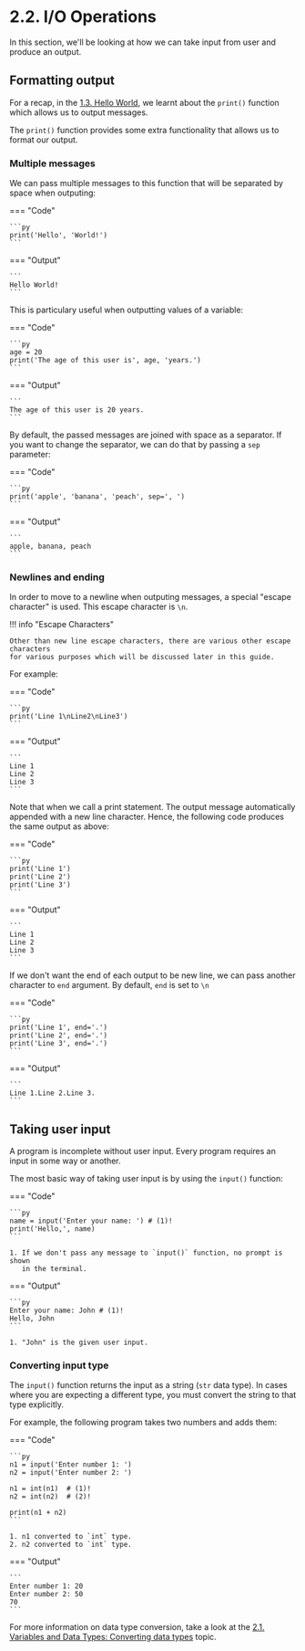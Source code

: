 # 2.2. I/O Operations
In this section, we'll be looking at how we can take input from user and produce an output.

## Formatting output
For a recap, in the [1.3. Hello World](../getting-started/the-first-program.md), we learnt
about the `print()` function which allows us to output messages.

The `print()` function provides some extra functionality that allows us to format our output.

### Multiple messages
We can pass multiple messages to this function that will be separated by space
when outputing:

=== "Code"

    ```py
    print('Hello', 'World!')
    ```

=== "Output"

    ```
    Hello World!
    ```

This is particulary useful when outputting values of a variable:

=== "Code"

    ```py
    age = 20
    print('The age of this user is', age, 'years.')
    ```

=== "Output"

    ```
    The age of this user is 20 years.
    ```

By default, the passed messages are joined with space as a separator. If you want
to change the separator, we can do that by passing a `sep` parameter:

=== "Code"

    ```py
    print('apple', 'banana', 'peach', sep=', ')
    ```

=== "Output"

    ```
    apple, banana, peach
    ```

### Newlines and ending
In order to move to a newline when outputing messages, a special "escape character" is used. 
This escape character is ``\n``.

!!! info "Escape Characters"

    Other than new line escape characters, there are various other escape characters
    for various purposes which will be discussed later in this guide.

For example:

=== "Code"

    ```py
    print('Line 1\nLine2\nLine3')
    ```

=== "Output"

    ```
    Line 1
    Line 2
    Line 3
    ```

Note that when we call a print statement. The output message automatically appended with
a new line character. Hence, the following code produces the same output as above:

=== "Code"

    ```py
    print('Line 1')
    print('Line 2')
    print('Line 3')
    ```

=== "Output"

    ```
    Line 1
    Line 2
    Line 3
    ```

If we don't want the end of each output to be new line, we can pass another character
to `end` argument. By default, `end` is set to `\n`

=== "Code"

    ```py
    print('Line 1', end='.')
    print('Line 2', end='.')
    print('Line 3', end='.')
    ```

=== "Output"

    ```
    Line 1.Line 2.Line 3.
    ```


## Taking user input
A program is incomplete without user input. Every program requires an input in some
way or another.

The most basic way of taking user input is by using the `input()` function:

=== "Code"

    ```py
    name = input('Enter your name: ') # (1)!
    print('Hello,', name)
    ```

    1. If we don't pass any message to `input()` function, no prompt is shown
       in the terminal.

=== "Output"

    ```py
    Enter your name: John # (1)!
    Hello, John
    ```

    1. "John" is the given user input.

### Converting input type
The `input()` function returns the input as a string (`str` data type). In cases
where you are expecting a different type, you must convert the string to that type
explicitly.

For example, the following program takes two numbers and adds them:

=== "Code"

    ```py
    n1 = input('Enter number 1: ')
    n2 = input('Enter number 2: ')

    n1 = int(n1)  # (1)!
    n2 = int(n2)  # (2)!

    print(n1 + n2)
    ```

    1. n1 converted to `int` type.
    2. n2 converted to `int` type.

=== "Output"

    ```
    Enter number 1: 20
    Enter number 2: 50
    70
    ```

For more information on data type conversion, take a look at the
[2.1. Variables and Data Types: Converting data types](./variables-and-data-types.md#converting-data-types) topic.

